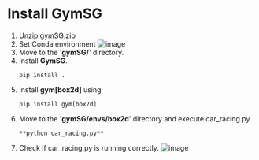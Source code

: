 # Install GymSG
1. Unzip gymSG.zip
2. Set Conda environment
   ![image](https://github.com/user-attachments/assets/eb577e1e-c86b-4eae-8893-9f8d8b551d73)
3. Move to the '**gymSG/**' directory.
4. Install **GymSG**.
   ```
   pip install .
   ```
5. Install **gym[box2d]** using
   ```
   pip install gym[box2d]
   ```
6. Move to the '**gymSG/envs/box2d**' directory and execute car_racing.py.
   ```
   **python car_racing.py**
   ```
7. Check if car_racing.py is running correctly.
   ![image](https://github.com/user-attachments/assets/f1863271-cbb2-44df-8602-5f98b65147b9)
